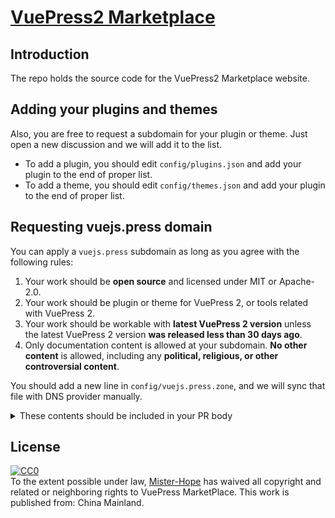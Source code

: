 # [VuePress2 Marketplace](https://vuejs.vuepress)

## Introduction

The repo holds the source code for the VuePress2 Marketplace website.

## Adding your plugins and themes

Also, you are free to request a subdomain for your plugin or theme. Just open a new discussion and we will add it to the list.

- To add a plugin, you should edit `config/plugins.json` and add your plugin to the end of proper list.
- To add a theme, you should edit `config/themes.json` and add your plugin to the end of proper list.

## Requesting vuejs.press domain

You can apply a `vuejs.press` subdomain as long as you agree with the following rules:

1. Your work should be **open source** and licensed under MIT or Apache-2.0.
1. Your work should be plugin or theme for VuePress 2, or tools related with VuePress 2.
1. Your work should be workable with **latest VuePress 2 version** unless the latest VuePress 2 version **was released less than 30 days ago**.
1. Only documentation content is allowed at your subdomain. **No other content** is allowed, including any **political, religious, or other controversial content**.

You should add a new line in `config/vuejs.press.zone`, and we will sync that file with DNS provider manually.

<details>
<summary>These contents should be included in your PR body</summary>

- [x] My work is open source and licensed under MIT or Apache-2.0.
- [x] My work is a plugin or theme for VuePress 2, or tools related with VuePress 2.
- [x] My work is workable with latest VuePress 2 version now, and I will keep supporting later VuePress 2 versions. I promise if I abandon my project, I will open another PR to remove it.
- [x] I promise only documentation content is served at subdomain I apply to.
</details>

## License

<p xmlns:dct="http://purl.org/dc/terms/" xmlns:vcard="http://www.w3.org/2001/vcard-rdf/3.0#">
  <a rel="license"
     href="http://creativecommons.org/publicdomain/zero/1.0/">
    <img src="https://licensebuttons.net/p/zero/1.0/88x31.png" style="border-style: none;" alt="CC0" />
  </a>
  <br />
  To the extent possible under law,
  <a rel="dct:publisher"
     href="https://github.com/Mister-Hope">
    <span property="dct:title">Mister-Hope</span></a>
  has waived all copyright and related or neighboring rights to
  <span property="dct:title">VuePress MarketPlace</span>.
This work is published from:
<span property="vcard:Country" datatype="dct:ISO3166"
      content="CN" about="https://vuejs.press">
  China Mainland</span>.
</p>
